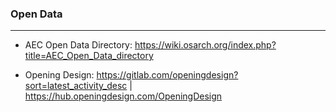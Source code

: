 ### Open Data
---

- AEC Open Data Directory: 
https://wiki.osarch.org/index.php?title=AEC_Open_Data_directory

- Opening Design:
https://gitlab.com/openingdesign?sort=latest_activity_desc
|
https://hub.openingdesign.com/OpeningDesign
